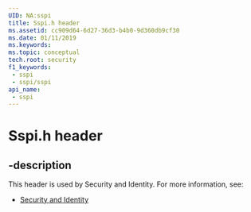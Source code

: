 ```yaml
---
UID: NA:sspi
title: Sspi.h header
ms.assetid: cc909d64-6d27-36d3-b4b0-9d360db9cf30
ms.date: 01/11/2019
ms.keywords: 
ms.topic: conceptual
tech.root: security
f1_keywords:
 - sspi
 - sspi/sspi
api_name:
 - sspi
---
```


# Sspi.h header


## -description

This header is used by Security and Identity. For more information, see:

- [Security and Identity](../_security/index.md)

